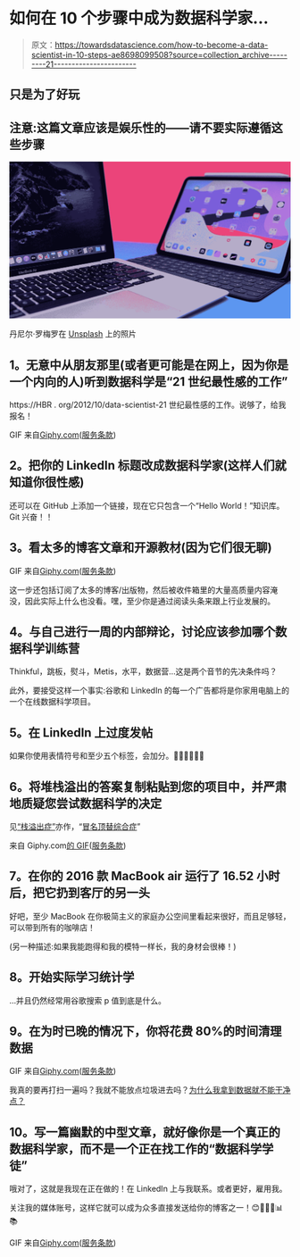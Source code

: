 # 如何在 10 个步骤中成为数据科学家…

> 原文：<https://towardsdatascience.com/how-to-become-a-data-scientist-in-10-steps-ae8698099508?source=collection_archive---------21----------------------->

## 只是为了好玩

## 注意:这篇文章应该是娱乐性的——请不要实际遵循这些步骤

![](img/ac3f622885b3e17d660aa1e17822ac18.png)

丹尼尔·罗梅罗在 [Unsplash](https://unsplash.com?utm_source=medium&utm_medium=referral) 上的照片

## **1。无意中从朋友那里(或者更可能是在网上，因为你是一个内向的人)听到数据科学是“21 世纪最性感的工作”**

https://HBR . org/2012/10/data-scientist-21 世纪最性感的工作。说够了，给我报名！

GIF 来自[Giphy.com](https://giphy.com/)([服务条款](https://support.giphy.com/hc/en-us/articles/360020027752-GIPHY-User-Terms-of-Service))

## **2。把你的 LinkedIn 标题改成数据科学家(这样人们就知道你很性感)**

还可以在 GitHub 上添加一个链接，现在它只包含一个“Hello World！”知识库。Git 兴奋！！

## **3。看太多的博客文章和开源教材(因为它们很无聊)**

GIF 来自[Giphy.com](https://giphy.com/)([服务条款](https://support.giphy.com/hc/en-us/articles/360020027752-GIPHY-User-Terms-of-Service))

这一步还包括订阅了太多的博客/出版物，然后被收件箱里的大量高质量内容淹没，因此实际上什么也没看。嘿，至少你是通过阅读头条来跟上行业发展的。

## **4。与自己进行一周的内部辩论，讨论应该参加哪个数据科学训练营**

Thinkful，跳板，熨斗，Metis，水平，数据营…这是两个音节的先决条件吗？

此外，要接受这样一个事实:谷歌和 LinkedIn 的每一个广告都将是你家用电脑上的一个在线数据科学项目。

## **5。在 LinkedIn 上过度发帖**

如果你使用表情符号和至少五个标签，会加分。👏🏼👏🏼👏🏼

## 6。将堆栈溢出的答案复制粘贴到您的项目中，并严肃地质疑您尝试数据科学的决定

见[“栈溢出症”](https://medium.com/developers-writing/the-stack-overflow-disease-other-related-illnesses-a1dfd48d86b1)亦作，“[冒名顶替综合症](https://en.wikipedia.org/wiki/Impostor_syndrome)”

来自 Giphy.com[的 GIF](https://giphy.com/)([服务条款](https://support.giphy.com/hc/en-us/articles/360020027752-GIPHY-User-Terms-of-Service))

## **7。在你的 2016 款 MacBook air 运行了 16.52 小时后，把它扔到客厅的另一头**

好吧，至少 MacBook 在你极简主义的家庭办公空间里看起来很好，而且足够轻，可以带到所有的咖啡店！

(另一种描述:如果我能跑得和我的模特一样长，我的身材会很棒！)

## **8。开始实际学习统计学**

…并且仍然经常用谷歌搜索 p 值到底是什么。

## **9。在为时已晚的情况下，你将花费 80%的时间清理数据**

GIF 来自[Giphy.com](https://giphy.com/)([服务条款](https://support.giphy.com/hc/en-us/articles/360020027752-GIPHY-User-Terms-of-Service))

我真的要再打扫一遍吗？我就不能放点垃圾进去吗？[为什么我拿到数据就不能干净点？](https://www.springboard.com/blog/data-cleaning/)

## 10。写一篇幽默的中型文章，就好像你是一个真正的数据科学家，而不是一个正在找工作的“数据科学学徒”

哦对了，这就是我现在正在做的！在 LinkedIn 上与我联系。或者更好，雇用我。

关注我的媒体账号，这样它就可以成为众多直接发送给你的博客之一！😊👩🏼‍💻📊📚

GIF 来自[Giphy.com](https://giphy.com/)([服务条款](https://support.giphy.com/hc/en-us/articles/360020027752-GIPHY-User-Terms-of-Service))